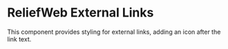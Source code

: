 ReliefWeb External Links
========================

This component provides styling for external links, adding an icon after
the link text.
